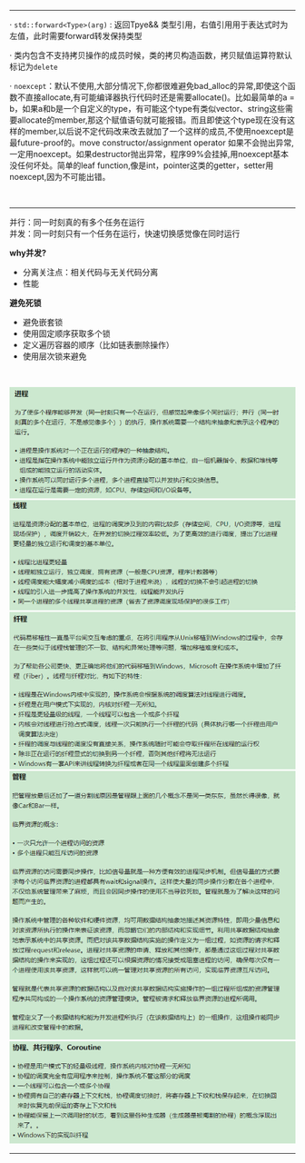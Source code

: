 
---

· `std::forward<Type>(arg)` : 返回Tpye&& 类型引用，右值引用用于表达式时为左值，此时需要forward转发保持类型

· 类内包含不支持拷贝操作的成员时候，类的拷贝构造函数，拷贝赋值运算符默认标记为`delete`

· `noexcept`：默认不使用,大部分情况下,你都很难避免bad_alloc的异常,即使这个函数不直接allocate,有可能编译器执行代码时还是需要allocate()。比如最简单的a = b，如果a和b是一个自定义的type，有可能这个type有类似vector、string这些需要allocate的member,那这个赋值语句就可能报错。而且即使这个type现在没有这样的member,以后说不定代码改来改去就加了一个这样的成员,不使用noexcept是最future-proof的。move constructor/assignment operator 如果不会抛出异常,一定用noexcept。如果destructor抛出异常，程序99%会挂掉,用noexcept基本没任何坏处。简单的leaf function,像是int，pointer这类的getter，setter用noexcept,因为不可能出错。

<br>

---

  并行：同一时刻真的有多个任务在运行    
  并发：同一时刻只有一个任务在运行，快速切换感觉像在同时运行  

**why并发?**      
 - 分离关注点：相关代码与无关代码分离  
 - 性能

**避免死锁**  
 - 避免嵌套锁 
 - 使用固定顺序获取多个锁
 - 定义遍历容器的顺序（比如链表删除操作）
 - 使用层次锁来避免 

<br>

![Alt pic](./pictures/进程.png)
![Alt pic](./pictures/线程.png)
![Alt pic](./pictures/纤程.png)
![Alt pic](./pictures/管程.png)
![Alt pic](./pictures/协程.png)

---